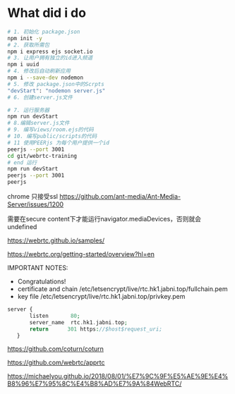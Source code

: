 # What did i do

``` bash
# 1. 初始化 package.json
npm init -y
# 2. 获取所需包
npm i express ejs socket.io
# 3. 让用户拥有独立的id进入频道
npm i uuid 
# 4. 修改后自动刷新应用
npm i --save-dev nodemon
# 5. 修改 package.json中的Scrpts
"devStart": "nodemon server.js"
# 6. 创建server.js文件

# 7. 运行服务器
npm run devStart
# 8.编辑server.js文件
# 9. 编写views/room.ejs的代码
# 10. 编写public/scripts的代码
# 11 使用PEERjs 为每个用户提供一个id
peerjs --port 3001
cd git/webrtc-training
# end 运行
npm run devStart
peerjs --port 3001
peerjs 
```

chrome 只接受ssl https://github.com/ant-media/Ant-Media-Server/issues/1200

需要在secure content下才能运行navigator.mediaDevices，否则就会undefined

https://webrtc.github.io/samples/

https://webrtc.org/getting-started/overview?hl=en

IMPORTANT NOTES:
 - Congratulations! 
 - certificate and chain
   /etc/letsencrypt/live/rtc.hk1.jabni.top/fullchain.pem
 - key file
   /etc/letsencrypt/live/rtc.hk1.jabni.top/privkey.pem

```php
server {
       listen       80; 
       server_name  rtc.hk1.jabni.top;
       return      301 https://$host$request_uri;
   }
```

https://github.com/coturn/coturn

https://github.com/webrtc/apprtc

https://michaelyou.github.io/2018/08/01/%E7%9C%9F%E5%AE%9E%E4%B8%96%E7%95%8C%E4%B8%AD%E7%9A%84WebRTC/